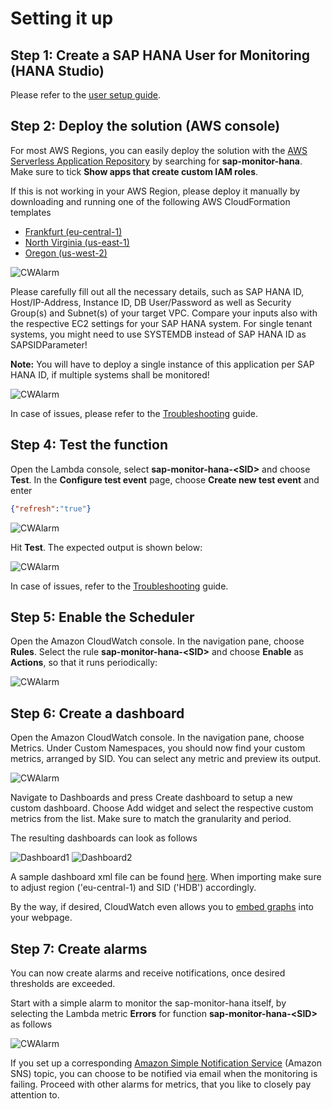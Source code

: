 # Setting it up

## Step 1: Create a SAP HANA User for Monitoring (HANA Studio)

Please refer to the [user setup guide](Create_SAP_Monitoring_User.md).

## Step 2: Deploy the solution (AWS console)

For most AWS Regions, you can easily deploy the solution with the [AWS Serverless Application Repository](https://eu-central-1.console.aws.amazon.com/serverlessrepo/home?region=eu-central-1#/available-applications) by searching for **sap-monitor-hana**. Make sure to tick **Show apps that create custom IAM roles**.

If this is not working in your AWS Region, please deploy it manually by downloading and running one of the following AWS CloudFormation templates
- [Frankfurt (eu-central-1)](https://github.com/aws-samples/amazon-cloudwatch-monitor-for-sap-hana/blob/master/packaged.yml)
- [North Virginia (us-east-1)](https://github.com/aws-samples/amazon-cloudwatch-monitor-for-sap-hana/blob/master/packaged_us_east_1.yml)
- [Oregon (us-west-2)](https://github.com/aws-samples/amazon-cloudwatch-monitor-for-sap-hana/blob/master/packaged_us_west_2.yml)

![CWAlarm](../assets/sar.png)

Please carefully fill out all the necessary details, such as SAP HANA ID, Host/IP-Address, Instance ID, DB User/Password as well as Security Group(s) and Subnet(s) of your target VPC. Compare your inputs also with the respective EC2 settings for your SAP HANA system. For single tenant systems, you might need to use SYSTEMDB instead of SAP HANA ID as SAPSIDParameter!

**Note:** You will have to deploy a single instance of this application per SAP HANA ID, if multiple systems shall be monitored!

![CWAlarm](../assets/sam.png)

In case of issues, please refer to the [Troubleshooting](Troubleshooting.md) guide. 

## Step 4: Test the function

Open the Lambda console, select **sap-monitor-hana-\<SID\>** and choose **Test**. In the **Configure test event** page, choose **Create new test event** and enter

```json
{"refresh":"true"}
```

![CWAlarm](../assets/lambda0.png)

Hit **Test**. The expected output is shown below:

![CWAlarm](../assets/lambda.png)

In case of issues, refer to the [Troubleshooting](Troubleshooting.md) guide.

## Step 5: Enable the Scheduler

Open the Amazon CloudWatch console. In the navigation pane, choose **Rules**. Select the rule **sap-monitor-hana-\<SID\>** and choose **Enable** as **Actions**, so that it runs periodically: 

![CWAlarm](../assets/scheduler.png)

## Step 6: Create a dashboard

Open the Amazon CloudWatch console. In the navigation pane, choose Metrics. Under Custom Namespaces, you should now find your custom metrics, arranged by SID. You can select any metric and preview its output.

![CWAlarm](../assets/cw_metrics.png)

Navigate to Dashboards and press Create dashboard to setup a new custom dashboard. Choose Add widget and select the respective custom metrics from the list. Make sure to match the granularity and period. 

The resulting dashboards can look as follows

![Dashboard1](../assets/cw_dashboard1.png)
![Dashboard2](../assets/cw_dashboard2.png)

A sample dashboard xml file can be found [here](../assets/dashboard.xml). When importing make sure to adjust region ('eu-central-1) and SID ('HDB') accordingly.

By the way, if desired, CloudWatch even allows you to [embed graphs](https://aws.amazon.com/de/blogs/devops/building-an-amazon-cloudwatch-dashboard-outside-of-the-aws-management-console/) into your webpage.

## Step 7: Create alarms

You can now create alarms and receive notifications, once desired thresholds are exceeded.

Start with a simple alarm to monitor the sap-monitor-hana itself, by selecting the Lambda metric **Errors** for function **sap-monitor-hana-\<SID\>** as follows
 
![CWAlarm](../assets/cw_alarm.png)

If you set up a corresponding [Amazon Simple Notification Service](https://docs.aws.amazon.com/AmazonCloudWatch/latest/monitoring/US_SetupSNS.html) (Amazon SNS) topic, you can choose to be notified via email when the monitoring is failing. Proceed with other alarms for metrics, that you like to closely pay attention to.
